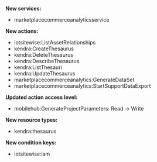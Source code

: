 **New services:**

- marketplacecommerceanalyticsservice

**New actions:**

- iotsitewise:ListAssetRelationships
- kendra:CreateThesaurus
- kendra:DeleteThesaurus
- kendra:DescribeThesaurus
- kendra:ListThesauri
- kendra:UpdateThesaurus
- marketplacecommerceanalytics:GenerateDataSet
- marketplacecommerceanalytics:StartSupportDataExport

**Updated action access level:**

- mobilehub:GenerateProjectParameters: Read -> Write

**New resource types:**

- kendra:thesaurus

**New condition keys:**

- iotsitewise:iam
